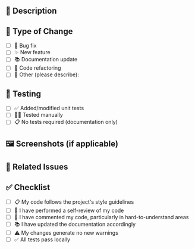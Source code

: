 ## 📝 Description
<!-- Provide a brief description of the changes in this PR -->

## 🔄 Type of Change
<!-- Mark the appropriate option with an "x" -->
- [ ] 🐛 Bug fix
- [ ] ✨ New feature
- [ ] 📚 Documentation update
- [ ] 🔧 Code refactoring
- [ ] 🔹 Other (please describe):

## 🧪 Testing
<!-- Describe the tests you've added or modified -->
- [ ] ✅ Added/modified unit tests
- [ ] 👨‍💻 Tested manually
- [ ] 📋 No tests required (documentation only)

## 🖼️ Screenshots (if applicable)
<!-- Add screenshots to help explain your changes -->

## 🔗 Related Issues
<!-- Link to any related issues using #issue_number -->

## ✅ Checklist
- [ ] 📋 My code follows the project's style guidelines
- [ ] 👀 I have performed a self-review of my code
- [ ] 💭 I have commented my code, particularly in hard-to-understand areas
- [ ] 📚 I have updated the documentation accordingly
- [ ] ⚠️ My changes generate no new warnings
- [ ] ✅ All tests pass locally
